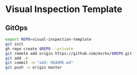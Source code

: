 # Visual Inspection Template

## GitOps

```sh
export REPO=visual-inspection-template
git init
gh repo create $REPO --private
git remote add origin https://github.com/msrks/$REPO.git
git add -A
git commit -m "add: README.md"
git push -u origin master
```
